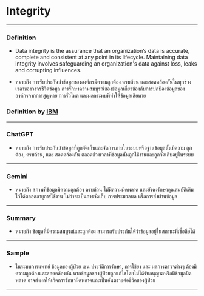 # Integrity

---

### Definition
* Data integrity is the assurance that an organization’s data is accurate, complete and consistent at any point in its lifecycle. Maintaining data integrity involves safeguarding an organization's data against loss, leaks and corrupting influences.

* หมายถึง การรับประกันว่าข้อมูลขององค์กรมีความถูกต้อง ครบถ้วน และสอดคล้องกันในทุกช่วงเวลาของวงจรชีวิตข้อมูล การรักษาความสมบูรณ์ของข้อมูลเกี่ยวข้องกับการปกป้องข้อมูลขององค์กรจากการสูญหาย การรั่วไหล และผลกระทบที่ทำให้ข้อมูลเสียหาย
  
### Definition by [IBM](https://www.ibm.com/think/topics/data-integrity)
  
---

### ChatGPT
* หมายถึง การรับประกันว่าข้อมูลที่ถูกจัดเก็บและจัดการภายในระบบหรือฐานข้อมูลนั้นมีความ ถูกต้อง, ครบถ้วน, และ สอดคล้องกัน ตลอดช่วงเวลาที่ข้อมูลนั้นถูกใช้งานและถูกจัดเก็บอยู่ในระบบ

---

### Gemini
* หมายถึง สภาพที่ข้อมูลมีความถูกต้อง ครบถ้วน ไม่มีความผิดพลาด และยังคงรักษาคุณสมบัติเดิมไว้ได้ตลอดอายุการใช้งาน ไม่ว่าจะเป็นการจัดเก็บ การประมวลผล หรือการส่งผ่านข้อมูล
  
---

### Summary
* หมายถึง ข้อมูลที่มีความสมบูรณ์และถูกต้อง สามารถรับประกันได้ว่าข้อมูลอยู่ในสถานะที่เชื่อถือได้
  
---

### Sample
* ในระบบการแพทย์ ข้อมูลของผู้ป่วย เช่น ประวัติการรักษา, การใช้ยา และ ผลการตรวจต่างๆ ต้องมีความถูกต้องและสอดคล้องกัน หากข้อมูลของผู้ป่วยถูกแก้ไขโดยไม่ได้รับอนุญาตหรือมีข้อมูลผิดพลาด อาจส่งผลให้เกิดการรักษาผิดพลาดและเป็นอันตรายต่อชีวิคของผู้ป่วย
  
---
